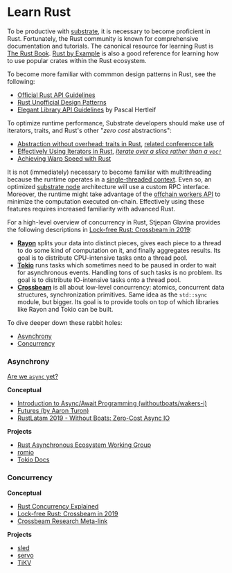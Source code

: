 # Learn Rust

To be productive with [substrate](https://github.com/substrate), it is necessary to become proficient in Rust. Fortunately, the Rust community is known for comprehensive documentation and tutorials. The canonical resource for learning Rust is [The Rust Book](https://doc.rust-lang.org/book/index.html). [Rust by Example](https://doc.rust-lang.org/rust-by-example/index.html) is also a good reference for learning how to use popular crates within the Rust ecosystem.

To become more familiar with commmon design patterns in Rust, see the following:
* [Official Rust API Guidelines](https://rust-lang-nursery.github.io/api-guidelines/about.html)
* [Rust Unofficial Design Patterns](https://github.com/rust-unofficial/patterns)
* [Elegant Library API Guidelines](https://deterministic.space/elegant-apis-in-rust.html) by Pascal Hertleif

To optimize runtime performance, Substrate developers should make use of iterators, traits, and Rust's other "*zero cost* abstractions":
* [Abstraction without overhead: traits in Rust](https://blog.rust-lang.org/2015/05/11/traits.html), [related conferencce talk](https://www.youtube.com/watch?v=Sn3JklPAVLk)
* [Effectively Using Iterators in Rust](https://hermanradtke.com/2015/06/22/effectively-using-iterators-in-rust.html), *[iterate over a slice rather than a `vec!`](https://twitter.com/heinz_gies/status/1121490424739303425)*
* [Achieving Warp Speed with Rust](http://troubles.md/posts/rust-optimization/) 

It is not (immediately) necessary to become familiar with multithreading because the runtime operates in a [single-threaded context](https://www.tutorialspoint.com/single-threaded-and-multi-threaded-processes). Even so, an optimized [substrate node](https://github.com/paritytech/substrate/tree/master/node) architecture will use a custom RPC interface. Moreover, the runtime might take advantage of the [offchain workers API](https://substrate.dev/docs/en/next/overview/off-chain-workers) to minimize the computation executed on-chain. Effectively using these features requires increased familiarity with advanced Rust. 

For a high-level overview of concurrency in Rust, Stjepan Glavina provides the following descriptions in [Lock-free Rust: Crossbeam in 2019](https://stjepang.github.io/2019/01/29/lock-free-rust-crossbeam-in-2019.html):
* **[Rayon](https://github.com/rayon-rs/rayon)** splits your data into distinct pieces, gives each piece to a thread to do some kind of computation on it, and finally aggregates results. Its goal is to distribute CPU-intensive tasks onto a thread pool.
* **[Tokio](https://github.com/tokio-rs/tokio)** runs tasks which sometimes need to be paused in order to wait for asynchronous events. Handling tons of such tasks is no problem. Its goal is to distribute IO-intensive tasks onto a thread pool.
* **[Crossbeam](https://github.com/crossbeam-rs/crossbeam)** is all about low-level concurrency: atomics, concurrent data structures, synchronization primitives. Same idea as the `std::sync` module, but bigger. Its goal is to provide tools on top of which libraries like Rayon and Tokio can be built.

To dive deeper down these rabbit holes:
* [Asynchrony](#async)
* [Concurrency](#concurrency)

### Asynchrony <a name = "async"></a>
[Are we `async` yet?](https://areweasyncyet.rs/)

**Conceptual**
* [Introduction to Async/Await Programming (withoutboats/wakers-i)](https://boats.gitlab.io/blog/post/wakers-i/)
* [Futures (by Aaron Turon)](http://aturon.github.io/2016/08/11/futures/)
* [RustLatam 2019 - Without Boats: Zero-Cost Async IO](https://www.youtube.com/watch?v=skos4B5x7qE)

**Projects**
* [Rust Asynchronous Ecosystem Working Group](https://github.com/rustasync)
* [romio](https://github.com/withoutboats/romio)
* [Tokio Docs](https://tokio.rs/docs/overview/)

### Concurrency <a name = "concurrency"></a>

**Conceptual**
* [Rust Concurrency Explained](https://www.youtube.com/watch?v=Dbytx0ivH7Q)
* [Lock-free Rust: Crossbeam in 2019](https://stjepang.github.io/2019/01/29/lock-free-rust-crossbeam-in-2019.html)
* [Crossbeam Research Meta-link](https://github.com/crossbeam-rs/rfcs/wiki)

**Projects**
* [sled](https://github.com/spacejam/sled)
* [servo](https://github.com/servo/servo)
* [TiKV](https://github.com/tikv/tikv)
